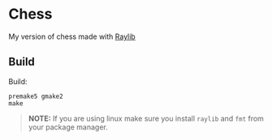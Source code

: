 # Chess

My version of chess made with [Raylib](https://github.com/raysan5/raylib)

## Build

Build:
```
premake5 gmake2
make
```

> **NOTE:** If you are using linux make sure you install `raylib` and `fmt` from your package manager. 
